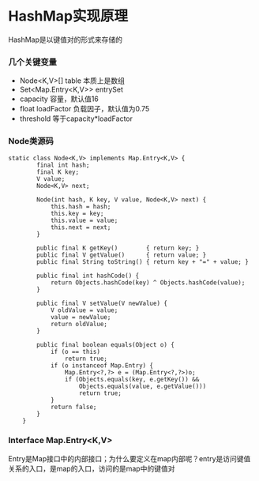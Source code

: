 # HashMap实现原理
HashMap是以键值对的形式来存储的
### 几个关键变量
- Node<K,V>[] table 本质上是数组
- Set<Map.Entry<K,V>> entrySet
- capacity 容量，默认值16
- float loadFactor 负载因子，默认值为0.75
- threshold 等于capacity*loadFactor

### Node类源码
```
static class Node<K,V> implements Map.Entry<K,V> {
        final int hash;
        final K key;
        V value;
        Node<K,V> next;

        Node(int hash, K key, V value, Node<K,V> next) {
            this.hash = hash;
            this.key = key;
            this.value = value;
            this.next = next;
        }

        public final K getKey()        { return key; }
        public final V getValue()      { return value; }
        public final String toString() { return key + "=" + value; }

        public final int hashCode() {
            return Objects.hashCode(key) ^ Objects.hashCode(value);
        }

        public final V setValue(V newValue) {
            V oldValue = value;
            value = newValue;
            return oldValue;
        }

        public final boolean equals(Object o) {
            if (o == this)
                return true;
            if (o instanceof Map.Entry) {
                Map.Entry<?,?> e = (Map.Entry<?,?>)o;
                if (Objects.equals(key, e.getKey()) &&
                    Objects.equals(value, e.getValue()))
                    return true;
            }
            return false;
        }
    }
```

### Interface Map.Entry<K,V>
Entry是Map接口中的内部接口；为什么要定义在map内部呢？entry是访问键值关系的入口，是map的入口，访问的是map中的键值对
